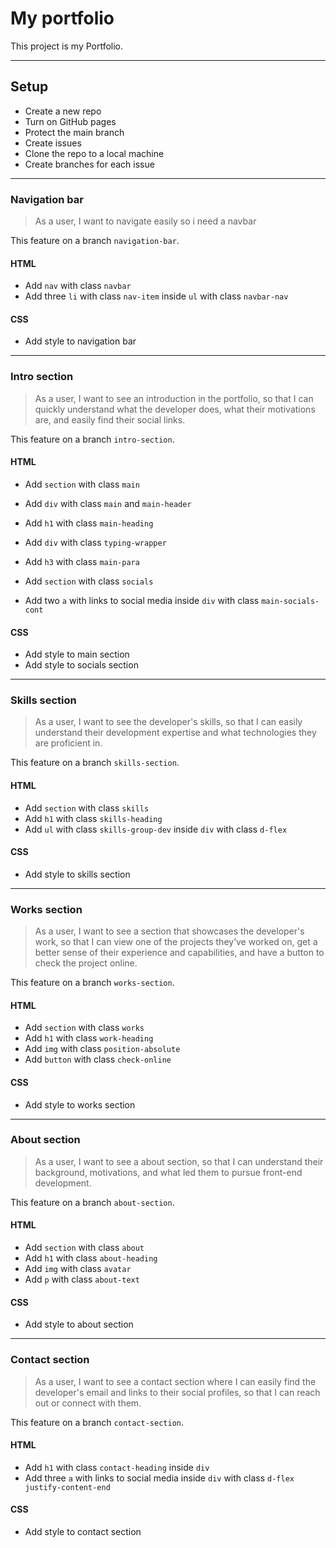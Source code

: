 # My portfolio

This project is my Portfolio.

---

## Setup

- Create a new repo
- Turn on GitHub pages
- Protect the main branch
- Create issues
- Clone the repo to a local machine
- Create branches for each issue

---

### Navigation bar

> As a user, I want to navigate easily so i need a navbar

This feature on a branch `navigation-bar`.

#### HTML

- Add `nav` with class `navbar`
- Add three `li` with class `nav-item` inside `ul` with class `navbar-nav`

#### CSS

- Add style to navigation bar

---

### Intro section

> As a user, I want to see an introduction in the portfolio, so that I can
> quickly understand what the developer does, what their motivations are, and
> easily find their social links.

This feature on a branch `intro-section`.

#### HTML

- Add `section` with class `main`
- Add `div` with class `main` and `main-header`
- Add `h1` with class `main-heading`
- Add `div` with class `typing-wrapper`
- Add `h3` with class `main-para`

- Add `section` with class `socials`
- Add two `a` with links to social media inside `div` with class
  `main-socials-cont`

#### CSS

- Add style to main section
- Add style to socials section

---

### Skills section

> As a user, I want to see the developer's skills, so that I can easily
> understand their development expertise and what technologies they are
> proficient in.

This feature on a branch `skills-section`.

#### HTML

- Add `section` with class `skills`
- Add `h1` with class `skills-heading`
- Add `ul` with class `skills-group-dev` inside `div` with class `d-flex`

#### CSS

- Add style to skills section

---

### Works section

> As a user, I want to see a section that showcases the developer's work, so
> that I can view one of the projects they’ve worked on, get a better sense of
> their experience and capabilities, and have a button to check the project
> online.

This feature on a branch `works-section`.

#### HTML

- Add `section` with class `works`
- Add `h1` with class `work-heading`
- Add `img` with class `position-absolute`
- Add `button` with class `check-online`

#### CSS

- Add style to works section

---

### About section

> As a user, I want to see a about section, so that I can understand their
> background, motivations, and what led them to pursue front-end development.

This feature on a branch `about-section`.

#### HTML

- Add `section` with class `about`
- Add `h1` with class `about-heading`
- Add `img` with class `avatar`
- Add `p` with class `about-text`

#### CSS

- Add style to about section

---

### Contact section

> As a user, I want to see a contact section where I can easily find the
> developer's email and links to their social profiles, so that I can reach out
> or connect with them.

This feature on a branch `contact-section`.

#### HTML

- Add `h1` with class `contact-heading` inside `div`
- Add three `a` with links to social media inside `div` with class
  `d-flex justify-content-end`

#### CSS

- Add style to contact section
